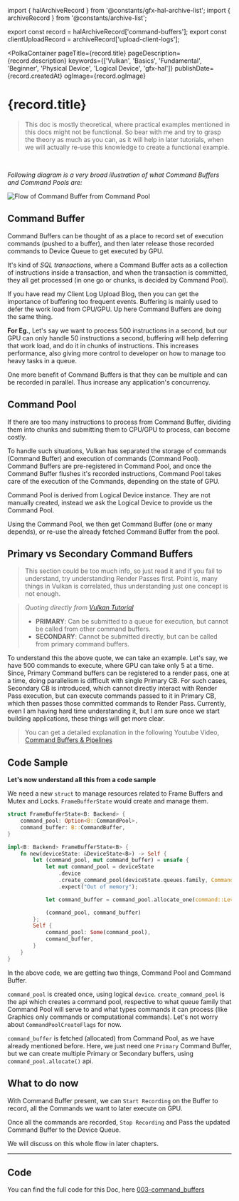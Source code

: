 import { halArchiveRecord } from '@constants/gfx-hal-archive-list';
import { archiveRecord } from '@constants/archive-list';

export const record = halArchiveRecord['command-buffers'];
export const clientUploadRecord = archiveRecord['upload-client-logs'];

<PolkaContainer
  pageTitle={record.title}
  pageDescription={record.description}
  keywords={['Vulkan', 'Basics', 'Fundamental', 'Beginner', 'Physical Device', 'Logical Device', 'gfx-hal']}
  publishDate={record.createdAt}
  ogImage={record.ogImage}
>

<H1 updatedAt={record.updatedAt}>
  {record.title}
</H1>

> This doc is mostly theoretical, where
> practical examples mentioned in this docs might not be functional.
> So bear with me and try to grasp the theory as much as you can,
> as it will help in later tutorials, when we will actually re-use this
> knowledge to create a functional example.

<br />

_Following diagram is a very broad illustration of what_
_Command Buffers and Command Pools are:_

<Image alt="Flow of Command Buffer from Command Pool" src="https://user-images.githubusercontent.com/11786283/77256537-ff281d00-6c94-11ea-8e05-d49d8a24aaab.png" placeholder="https://user-images.githubusercontent.com/11786283/82124868-93a78b00-97bf-11ea-9773-3a66b1f1f096.png" />

<br />

## Command Buffer

Command Buffers can be thought of as a place to record
set of execution commands (pushed to a buffer),
and then later release those recorded commands
to Device Queue to get executed by GPU.

It's kind of _SQL transactions_, where a Command Buffer acts
as a collection of instructions inside a transaction,
and when the transaction is committed, they all get
processed (in one go or chunks, is decided by Command Pool).

If you have read my&nbsp;<Link href={clientUploadRecord.link}>Client Log Upload Blog</Link>,
then you can get the importance of buffering too frequent
events. Buffering is mainly used to defer the work load from
CPU/GPU. Up here Command Buffers are doing the same thing.

**For Eg.**, Let's say we want to process 500 instructions
in a second, but our GPU can only handle 50 instructions
a second, buffering will help deferring that work load,
and do it in chunks of instructions. This increases
performance, also giving more control to developer on
how to manage too heavy tasks in a queue.

One more benefit of Command Buffers is that they can
be multiple and can be recorded in parallel. Thus
increase any application's concurrency.

## Command Pool

If there are too many instructions to process from
Command Buffer, dividing them into chunks and submitting
them to CPU/GPU to process, can become costly.

To handle such situations, Vulkan has separated the
storage of commands (Command Buffer) and execution of
commands (Command Pool). Command Buffers are pre-registered
in Command Pool, and once the Command Buffer flushes it's
recorded instructions, Command Pool takes care of the
execution of the Commands, depending on the state of
GPU.

Command Pool is derived from Logical Device instance. They
are not manually created, instead we ask the Logical Device to provide us the Command Pool.

Using the Command Pool, we then get Command Buffer
(one or many depends), or re-use the already fetched
Command Buffer from the pool.

## Primary vs Secondary Command Buffers

<Blockquote type="warn">
  This section could be too much info, so just read it and
  if you fail to understand, try understanding Render
  Passes first. Point is, many things in Vulkan is
  correlated, thus understanding just one concept is not
  enough.
</Blockquote>

> *Quoting directly from [Vulkan Tutorial](https://vulkan-tutorial.com/Drawing_a_triangle/Drawing/Command_buffers)*
>
> * **PRIMARY**: Can be submitted to a queue for execution,
> but cannot be called from other command buffers.
> * **SECONDARY**: Cannot be submitted directly, but
> can be called from primary command buffers.

To understand this the above quote, we can take an example.
Let's say, we have 500 commands to execute, where GPU
can take only 5 at a time. Since, Primary Command buffers
can be registered to a render pass, one at a time, doing
parallelism is difficult with single Primary CB. For
such cases, Secondary CB is introduced, which cannot
directly interact with Render Pass execution, but can
execute commands passed to it in Primary CB, which then
passes those committed commands to
Render Pass. Currently, even I am having hard time
understanding it, but I am sure once we start building
applications, these things will get more clear.


> You can get a detailed explanation in the following
> Youtube Video,
> [Command Buffers & Pipelines](https://www.youtube.com/watch?v=X8Ob_b3ANzs&t=990s)

## Code Sample

**Let's now understand all this from a code sample**

We need a new `struct` to manage resources related to Frame Buffers and
Mutex and Locks. `FrameBufferState` would create and manage them.

```rs
struct FrameBufferState<B: Backend> {
    command_pool: Option<B::CommandPool>,
    command_buffer: B::CommandBuffer,
}

impl<B: Backend> FrameBufferState<B> {
    fn new(deviceState: &DeviceState<B>) -> Self {
        let (command_pool, mut command_buffer) = unsafe {
            let mut command_pool = deviceState
                .device
                .create_command_pool(deviceState.queues.family, CommandPoolCreateFlags::empty())
                .expect("Out of memory");

            let command_buffer = command_pool.allocate_one(command::Level::Primary);

            (command_pool, command_buffer)
        };
        Self {
            command_pool: Some(command_pool),
            command_buffer,
        }
    }
}
```

In the above code, we are getting two things, Command
Pool and Command Buffer.

`command_pool` is created once, using logical `device`.
`create_command_pool` is the api which creates a command
pool, respective to what queue family that Command Pool
will serve to and what types commands it can process
(like Graphics only commands or computational commands).
Let's not worry about `CommandPoolCreateFlags` for now.

`command_buffer` is fetched (allocated) from Command Pool,
as we have already mentioned before. Here, we just need
one `Primary` Command Buffer, but we can create multiple
Primary or Secondary buffers, using `command_pool.allocate()`
api.


## What to do now

With Command Buffer present, we can `Start Recording` on
the Buffer to record, all the Commands
we want to later execute on GPU.

Once all the commands are recorded, `Stop Recording`
and Pass the updated Command Buffer to the Device Queue.

We will discuss on this whole flow in later chapters.

***

## Code

You can find the full code for this Doc,
here [003-command_buffers](https://github.com/Shub1427/rustschool/blob/master/gui/draw-cube/src/003-command_buffers/main.rs)

</PolkaContainer>
